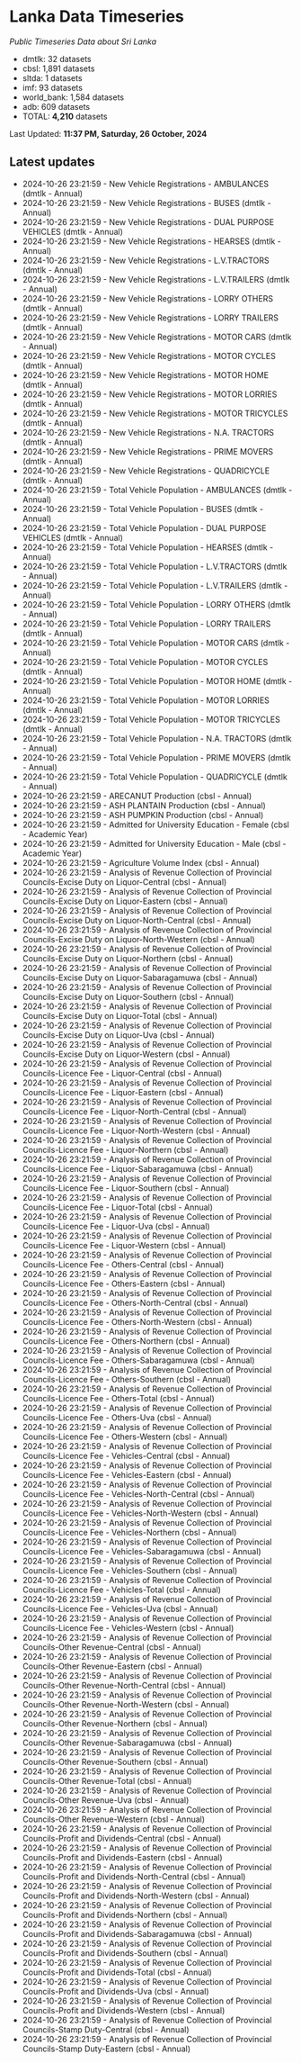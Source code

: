 # Lanka Data Timeseries
*Public Timeseries Data about Sri Lanka*

* dmtlk: 32 datasets
* cbsl: 1,891 datasets
* sltda: 1 datasets
* imf: 93 datasets
* world_bank: 1,584 datasets
* adb: 609 datasets
* TOTAL: **4,210** datasets

Last Updated: **11:37 PM, Saturday, 26 October, 2024**

## Latest updates

* 2024-10-26 23:21:59 - New Vehicle Registrations - AMBULANCES (dmtlk - Annual)
* 2024-10-26 23:21:59 - New Vehicle Registrations - BUSES (dmtlk - Annual)
* 2024-10-26 23:21:59 - New Vehicle Registrations - DUAL PURPOSE VEHICLES (dmtlk - Annual)
* 2024-10-26 23:21:59 - New Vehicle Registrations - HEARSES (dmtlk - Annual)
* 2024-10-26 23:21:59 - New Vehicle Registrations - L.V.TRACTORS (dmtlk - Annual)
* 2024-10-26 23:21:59 - New Vehicle Registrations - L.V.TRAILERS (dmtlk - Annual)
* 2024-10-26 23:21:59 - New Vehicle Registrations - LORRY OTHERS (dmtlk - Annual)
* 2024-10-26 23:21:59 - New Vehicle Registrations - LORRY TRAILERS (dmtlk - Annual)
* 2024-10-26 23:21:59 - New Vehicle Registrations - MOTOR CARS (dmtlk - Annual)
* 2024-10-26 23:21:59 - New Vehicle Registrations - MOTOR CYCLES (dmtlk - Annual)
* 2024-10-26 23:21:59 - New Vehicle Registrations - MOTOR HOME (dmtlk - Annual)
* 2024-10-26 23:21:59 - New Vehicle Registrations - MOTOR LORRIES (dmtlk - Annual)
* 2024-10-26 23:21:59 - New Vehicle Registrations - MOTOR TRICYCLES (dmtlk - Annual)
* 2024-10-26 23:21:59 - New Vehicle Registrations - N.A. TRACTORS (dmtlk - Annual)
* 2024-10-26 23:21:59 - New Vehicle Registrations - PRIME MOVERS (dmtlk - Annual)
* 2024-10-26 23:21:59 - New Vehicle Registrations - QUADRICYCLE (dmtlk - Annual)
* 2024-10-26 23:21:59 - Total Vehicle Population - AMBULANCES (dmtlk - Annual)
* 2024-10-26 23:21:59 - Total Vehicle Population - BUSES (dmtlk - Annual)
* 2024-10-26 23:21:59 - Total Vehicle Population - DUAL PURPOSE VEHICLES (dmtlk - Annual)
* 2024-10-26 23:21:59 - Total Vehicle Population - HEARSES (dmtlk - Annual)
* 2024-10-26 23:21:59 - Total Vehicle Population - L.V.TRACTORS (dmtlk - Annual)
* 2024-10-26 23:21:59 - Total Vehicle Population - L.V.TRAILERS (dmtlk - Annual)
* 2024-10-26 23:21:59 - Total Vehicle Population - LORRY OTHERS (dmtlk - Annual)
* 2024-10-26 23:21:59 - Total Vehicle Population - LORRY TRAILERS (dmtlk - Annual)
* 2024-10-26 23:21:59 - Total Vehicle Population - MOTOR CARS (dmtlk - Annual)
* 2024-10-26 23:21:59 - Total Vehicle Population - MOTOR CYCLES (dmtlk - Annual)
* 2024-10-26 23:21:59 - Total Vehicle Population - MOTOR HOME (dmtlk - Annual)
* 2024-10-26 23:21:59 - Total Vehicle Population - MOTOR LORRIES (dmtlk - Annual)
* 2024-10-26 23:21:59 - Total Vehicle Population - MOTOR TRICYCLES (dmtlk - Annual)
* 2024-10-26 23:21:59 - Total Vehicle Population - N.A. TRACTORS (dmtlk - Annual)
* 2024-10-26 23:21:59 - Total Vehicle Population - PRIME MOVERS (dmtlk - Annual)
* 2024-10-26 23:21:59 - Total Vehicle Population - QUADRICYCLE (dmtlk - Annual)
* 2024-10-26 23:21:59 - ARECANUT Production (cbsl - Annual)
* 2024-10-26 23:21:59 - ASH PLANTAIN Production (cbsl - Annual)
* 2024-10-26 23:21:59 - ASH PUMPKIN Production (cbsl - Annual)
* 2024-10-26 23:21:59 - Admitted for University Education - Female (cbsl - Academic Year)
* 2024-10-26 23:21:59 - Admitted for University Education - Male (cbsl - Academic Year)
* 2024-10-26 23:21:59 - Agriculture Volume Index (cbsl - Annual)
* 2024-10-26 23:21:59 - Analysis of Revenue Collection of Provincial Councils-Excise Duty on Liquor-Central (cbsl - Annual)
* 2024-10-26 23:21:59 - Analysis of Revenue Collection of Provincial Councils-Excise Duty on Liquor-Eastern (cbsl - Annual)
* 2024-10-26 23:21:59 - Analysis of Revenue Collection of Provincial Councils-Excise Duty on Liquor-North-Central (cbsl - Annual)
* 2024-10-26 23:21:59 - Analysis of Revenue Collection of Provincial Councils-Excise Duty on Liquor-North-Western (cbsl - Annual)
* 2024-10-26 23:21:59 - Analysis of Revenue Collection of Provincial Councils-Excise Duty on Liquor-Northern (cbsl - Annual)
* 2024-10-26 23:21:59 - Analysis of Revenue Collection of Provincial Councils-Excise Duty on Liquor-Sabaragamuwa (cbsl - Annual)
* 2024-10-26 23:21:59 - Analysis of Revenue Collection of Provincial Councils-Excise Duty on Liquor-Southern (cbsl - Annual)
* 2024-10-26 23:21:59 - Analysis of Revenue Collection of Provincial Councils-Excise Duty on Liquor-Total (cbsl - Annual)
* 2024-10-26 23:21:59 - Analysis of Revenue Collection of Provincial Councils-Excise Duty on Liquor-Uva (cbsl - Annual)
* 2024-10-26 23:21:59 - Analysis of Revenue Collection of Provincial Councils-Excise Duty on Liquor-Western (cbsl - Annual)
* 2024-10-26 23:21:59 - Analysis of Revenue Collection of Provincial Councils-Licence Fee - Liquor-Central (cbsl - Annual)
* 2024-10-26 23:21:59 - Analysis of Revenue Collection of Provincial Councils-Licence Fee - Liquor-Eastern (cbsl - Annual)
* 2024-10-26 23:21:59 - Analysis of Revenue Collection of Provincial Councils-Licence Fee - Liquor-North-Central (cbsl - Annual)
* 2024-10-26 23:21:59 - Analysis of Revenue Collection of Provincial Councils-Licence Fee - Liquor-North-Western (cbsl - Annual)
* 2024-10-26 23:21:59 - Analysis of Revenue Collection of Provincial Councils-Licence Fee - Liquor-Northern (cbsl - Annual)
* 2024-10-26 23:21:59 - Analysis of Revenue Collection of Provincial Councils-Licence Fee - Liquor-Sabaragamuwa (cbsl - Annual)
* 2024-10-26 23:21:59 - Analysis of Revenue Collection of Provincial Councils-Licence Fee - Liquor-Southern (cbsl - Annual)
* 2024-10-26 23:21:59 - Analysis of Revenue Collection of Provincial Councils-Licence Fee - Liquor-Total (cbsl - Annual)
* 2024-10-26 23:21:59 - Analysis of Revenue Collection of Provincial Councils-Licence Fee - Liquor-Uva (cbsl - Annual)
* 2024-10-26 23:21:59 - Analysis of Revenue Collection of Provincial Councils-Licence Fee - Liquor-Western (cbsl - Annual)
* 2024-10-26 23:21:59 - Analysis of Revenue Collection of Provincial Councils-Licence Fee - Others-Central (cbsl - Annual)
* 2024-10-26 23:21:59 - Analysis of Revenue Collection of Provincial Councils-Licence Fee - Others-Eastern (cbsl - Annual)
* 2024-10-26 23:21:59 - Analysis of Revenue Collection of Provincial Councils-Licence Fee - Others-North-Central (cbsl - Annual)
* 2024-10-26 23:21:59 - Analysis of Revenue Collection of Provincial Councils-Licence Fee - Others-North-Western (cbsl - Annual)
* 2024-10-26 23:21:59 - Analysis of Revenue Collection of Provincial Councils-Licence Fee - Others-Northern (cbsl - Annual)
* 2024-10-26 23:21:59 - Analysis of Revenue Collection of Provincial Councils-Licence Fee - Others-Sabaragamuwa (cbsl - Annual)
* 2024-10-26 23:21:59 - Analysis of Revenue Collection of Provincial Councils-Licence Fee - Others-Southern (cbsl - Annual)
* 2024-10-26 23:21:59 - Analysis of Revenue Collection of Provincial Councils-Licence Fee - Others-Total (cbsl - Annual)
* 2024-10-26 23:21:59 - Analysis of Revenue Collection of Provincial Councils-Licence Fee - Others-Uva (cbsl - Annual)
* 2024-10-26 23:21:59 - Analysis of Revenue Collection of Provincial Councils-Licence Fee - Others-Western (cbsl - Annual)
* 2024-10-26 23:21:59 - Analysis of Revenue Collection of Provincial Councils-Licence Fee - Vehicles-Central (cbsl - Annual)
* 2024-10-26 23:21:59 - Analysis of Revenue Collection of Provincial Councils-Licence Fee - Vehicles-Eastern (cbsl - Annual)
* 2024-10-26 23:21:59 - Analysis of Revenue Collection of Provincial Councils-Licence Fee - Vehicles-North-Central (cbsl - Annual)
* 2024-10-26 23:21:59 - Analysis of Revenue Collection of Provincial Councils-Licence Fee - Vehicles-North-Western (cbsl - Annual)
* 2024-10-26 23:21:59 - Analysis of Revenue Collection of Provincial Councils-Licence Fee - Vehicles-Northern (cbsl - Annual)
* 2024-10-26 23:21:59 - Analysis of Revenue Collection of Provincial Councils-Licence Fee - Vehicles-Sabaragamuwa (cbsl - Annual)
* 2024-10-26 23:21:59 - Analysis of Revenue Collection of Provincial Councils-Licence Fee - Vehicles-Southern (cbsl - Annual)
* 2024-10-26 23:21:59 - Analysis of Revenue Collection of Provincial Councils-Licence Fee - Vehicles-Total (cbsl - Annual)
* 2024-10-26 23:21:59 - Analysis of Revenue Collection of Provincial Councils-Licence Fee - Vehicles-Uva (cbsl - Annual)
* 2024-10-26 23:21:59 - Analysis of Revenue Collection of Provincial Councils-Licence Fee - Vehicles-Western (cbsl - Annual)
* 2024-10-26 23:21:59 - Analysis of Revenue Collection of Provincial Councils-Other Revenue-Central (cbsl - Annual)
* 2024-10-26 23:21:59 - Analysis of Revenue Collection of Provincial Councils-Other Revenue-Eastern (cbsl - Annual)
* 2024-10-26 23:21:59 - Analysis of Revenue Collection of Provincial Councils-Other Revenue-North-Central (cbsl - Annual)
* 2024-10-26 23:21:59 - Analysis of Revenue Collection of Provincial Councils-Other Revenue-North-Western (cbsl - Annual)
* 2024-10-26 23:21:59 - Analysis of Revenue Collection of Provincial Councils-Other Revenue-Northern (cbsl - Annual)
* 2024-10-26 23:21:59 - Analysis of Revenue Collection of Provincial Councils-Other Revenue-Sabaragamuwa (cbsl - Annual)
* 2024-10-26 23:21:59 - Analysis of Revenue Collection of Provincial Councils-Other Revenue-Southern (cbsl - Annual)
* 2024-10-26 23:21:59 - Analysis of Revenue Collection of Provincial Councils-Other Revenue-Total (cbsl - Annual)
* 2024-10-26 23:21:59 - Analysis of Revenue Collection of Provincial Councils-Other Revenue-Uva (cbsl - Annual)
* 2024-10-26 23:21:59 - Analysis of Revenue Collection of Provincial Councils-Other Revenue-Western (cbsl - Annual)
* 2024-10-26 23:21:59 - Analysis of Revenue Collection of Provincial Councils-Profit and Dividends-Central (cbsl - Annual)
* 2024-10-26 23:21:59 - Analysis of Revenue Collection of Provincial Councils-Profit and Dividends-Eastern (cbsl - Annual)
* 2024-10-26 23:21:59 - Analysis of Revenue Collection of Provincial Councils-Profit and Dividends-North-Central (cbsl - Annual)
* 2024-10-26 23:21:59 - Analysis of Revenue Collection of Provincial Councils-Profit and Dividends-North-Western (cbsl - Annual)
* 2024-10-26 23:21:59 - Analysis of Revenue Collection of Provincial Councils-Profit and Dividends-Northern (cbsl - Annual)
* 2024-10-26 23:21:59 - Analysis of Revenue Collection of Provincial Councils-Profit and Dividends-Sabaragamuwa (cbsl - Annual)
* 2024-10-26 23:21:59 - Analysis of Revenue Collection of Provincial Councils-Profit and Dividends-Southern (cbsl - Annual)
* 2024-10-26 23:21:59 - Analysis of Revenue Collection of Provincial Councils-Profit and Dividends-Total (cbsl - Annual)
* 2024-10-26 23:21:59 - Analysis of Revenue Collection of Provincial Councils-Profit and Dividends-Uva (cbsl - Annual)
* 2024-10-26 23:21:59 - Analysis of Revenue Collection of Provincial Councils-Profit and Dividends-Western (cbsl - Annual)
* 2024-10-26 23:21:59 - Analysis of Revenue Collection of Provincial Councils-Stamp Duty-Central (cbsl - Annual)
* 2024-10-26 23:21:59 - Analysis of Revenue Collection of Provincial Councils-Stamp Duty-Eastern (cbsl - Annual)